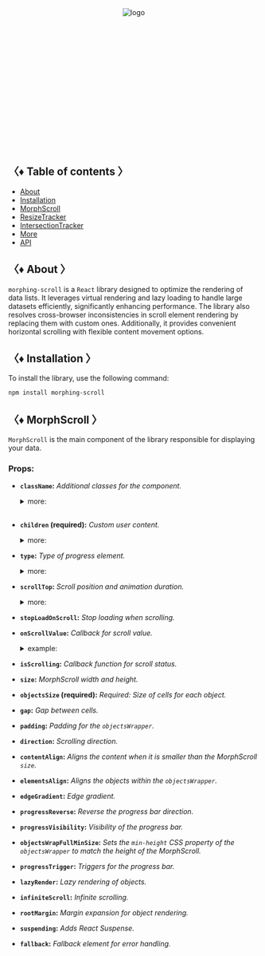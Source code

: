 <div align="center" style="height: 282px;">
  <img src="https://drive.google.com/uc?export=view&id=1zaKS3ZOVpeVEY2xcwZmUhdYuRBGBzZRR" alt="logo"/>
</div>

## 〈♦ Table of contents 〉

- [About](#-about-)
- [Installation](#-installation-)
- [MorphScroll](#-morph_scroll-)
- [ResizeTracker](#-resizet_racker-)
- [IntersectionTracker](#-intersection_tracker-)
- [More](#-more-)
- [API](#-api-)

## 〈♦ About 〉

`morphing-scroll` is a `React` library designed to optimize the rendering of data lists. It leverages virtual rendering and lazy loading to handle large datasets efficiently, significantly enhancing performance. The library also resolves cross-browser inconsistencies in scroll element rendering by replacing them with custom ones. Additionally, it provides convenient horizontal scrolling with flexible content movement options.

## 〈♦ Installation 〉

To install the library, use the following command:

```bash
npm install morphing-scroll
```

## 〈♦ MorphScroll 〉

`MorphScroll` is the main component of the library responsible for displaying your data.

### Props:

- **`className`:** _Additional classes for the component._<br />
  <details>
  <summary>more:</summary>
  <strong>type:</strong> string<br />
  <strong>example:</strong>

  ```tsx
  <MorphScroll
    className="my-class"
    // another props
  >
    {children}
  </MorphScroll>
  ```

  </details>
  <h2>

- **`children` (required):** _Custom user content._
  <details>
  <summary>more:</summary>
  <strong>type:</strong> React.ReactNode<br />
  <strong>example:</strong>

  ```tsx
  <MorphScroll
  // your props
  >
    {children}
  </MorphScroll>
  ```

  </details>

- **`type`:** _Type of progress element._<br />
  <details>
  <summary>more:</summary>
  <strong>type:</strong> "scroll" | "slider"<br />
  <strong>default:</strong> "scroll"<br />
  <strong>example:</strong>

  ```tsx
  <MorphScroll
    type="slider"
    // another props
  >
    {children}
  </MorphScroll>
  ```

  </details>

- **`scrollTop`:** _Scroll position and animation duration._
  <details>
  <summary>more:</summary>
  <strong>type:</strong> { value: number | "end"; duration?: number }<br />
  <strong>default:</strong> { value: 1; duration: 200 }<br />
  <strong>description:</strong> <em><br />
  The default value for <code>value</code> is set to 1 to prevent sudden scrolling to the start of the list, especially when loading new elements at the top of the MorphScroll. The value <code>"end"</code> scrolls to the end of the list upon loading and is useful when adding new items to the bottom of the list and will not work when adding new items to the top.<br />
  The <code>duration</code> parameter specifies the scrolling speed for the <code>scrollTop</code> values. This parameter is optional and you can only use `value'.</em><br />
  <strong>example:</strong>

  ```tsx
  <MorphScroll
    scrollTop={{ value: 100; duration: 100 }}
    // another props
  >
    {children}
  </MorphScroll>
  ```

  </details>

- **`stopLoadOnScroll`:** _Stop loading when scrolling._

- **`onScrollValue`:** _Callback for scroll value._
  <details>
  <summary>example:</summary>
    onScrollValue={[
     (scroll) => scroll > 200 && console.log("scroll > 200")
    ]}
  </details>

- **`isScrolling`:** _Callback function for scroll status._

- **`size`:** _MorphScroll width and height._

- **`objectsSize` (required):** _Required: Size of cells for each object._

- **`gap`:** _Gap between cells._

- **`padding`:** _Padding for the `objectsWrapper`._

- **`direction`:** _Scrolling direction._

- **`contentAlign`:** _Aligns the content when it is smaller than the MorphScroll `size`._

- **`elementsAlign`:** _Aligns the objects within the `objectsWrapper`._

- **`edgeGradient`:** _Edge gradient._

- **`progressReverse`:** _Reverse the progress bar direction._

- **`progressVisibility`:** _Visibility of the progress bar._

- **`objectsWrapFullMinSize`:** _Sets the `min-height` CSS property of the `objectsWrapper` to match the height of the MorphScroll._

- **`progressTrigger`:** _Triggers for the progress bar._

- **`lazyRender`:** _Lazy rendering of objects._

- **`infiniteScroll`:** _Infinite scrolling._

- **`rootMargin`:** _Margin expansion for object rendering._

- **`suspending`:** _Adds React Suspense._
- **`fallback`:** _Fallback element for error handling._
